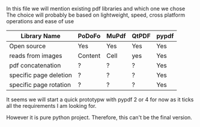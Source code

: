 
In this file we will mention existing pdf libraries and which one we chose
The choice will probably be based on lightweight, speed, cross platform operations 
and ease of use


 | Library Name  			| PoDoFo | MuPdf | QtPDF | pypdf |
 | ------------- 			| -------|-----  |----   | ----  |
 | Open source   			| Yes    | Yes   | Yes   | Yes   |
 | reads from images     	| Content| Cell  |yes    | Yes   |
 | pdf concatenation    	|  ?     |  ?    |  ?    | Yes   |
 | specific page deletion   |  ?     |  ?    |  ?    | Yes   |
 | specific page rotation   |  ?     |  ?    |  ?    | Yes   |

It seems we will start a quick prototypw with pypdf 2 or 4 for now as it ticks all the requirements I am looking for.

However it is pure python project.  Therefore, this can't be the final version.

